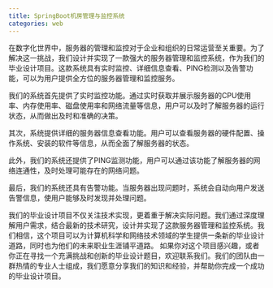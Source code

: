 ```yaml
---
title: SpringBoot机房管理与监控系统
categories: web
---
```


在数字化世界中，服务器的管理和监控对于企业和组织的日常运营至关重要。为了解决这一挑战，我们设计并实现了一款强大的服务器管理和监控系统，作为我们的毕业设计项目。这款系统具有实时监控、详细信息查看、PING检测以及告警功能，可以为用户提供全方位的服务器管理和监控服务。


我们的系统首先提供了实时监控功能。通过实时获取并展示服务器的CPU使用率、内存使用率、磁盘使用率和网络流量等信息，用户可以及时了解服务器的运行状态，从而做出及时和准确的决策。

其次，系统提供详细的服务器信息查看功能。用户可以查看服务器的硬件配置、操作系统、安装的软件等信息，从而全面了解服务器的状态。

此外，我们的系统还提供了PING监测功能，用户可以通过该功能了解服务器的网络连通性，及时处理可能存在的网络问题。

最后，我们的系统还具有告警功能。当服务器出现问题时，系统会自动向用户发送告警信息，使用户能够及时发现并处理问题。


我们的毕业设计项目不仅关注技术实现，更着重于解决实际问题。我们通过深度理解用户需求，结合最新的技术研究，设计并实现了这款服务器管理和监控系统。我们相信，这个项目可以为计算机科学和网络技术领域的学生提供一条新的毕业设计道路，同时也为他们的未来职业生涯铺平道路。
如果你对这个项目感兴趣，或者你正在寻找一个充满挑战和创新的毕业设计题目，欢迎联系我们。我们的团队由一群热情的专业人士组成，我们愿意分享我们的知识和经验，并帮助你完成一个成功的毕业设计项目。
